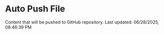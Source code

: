 # Auto Push File

Content that will be pushed to GitHub repository.
Last updated: 06/28/2025, 08:46:39 PM